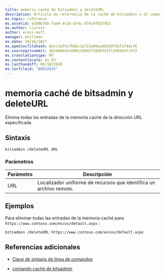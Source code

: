```yaml
---
title: memoria caché de bitsadmin y deleteURL
description: Artículo de referencia de la caché de bitsadmin y el comando deleteURL, que elimina todas las entradas de la memoria caché de la dirección URL especificada.
ms.topic: reference
ms.assetid: e108b76b-fae9-4c16-bf4c-d74c9f025953
ms.author: lizross
author: eross-msft
manager: mtillman
ms.date: 10/16/2017
ms.openlocfilehash: 6e1c3af4cfbb6c1ef21a86ead6d3975bf1f44cf6
ms.sourcegitcommit: db2d46842c68813d043738d6523f13d8454fc972
ms.translationtype: MT
ms.contentlocale: es-ES
ms.lasthandoff: 09/10/2020
ms.locfileid: "89632625"
---
```

# <a name="bitsadmin-cache-and-deleteurl"></a>memoria caché de bitsadmin y deleteURL

Elimina todas las entradas de la memoria caché de la dirección URL especificada.

## <a name="syntax"></a>Sintaxis

```
bitsadmin /deleteURL URL
```

### <a name="parameters"></a>Parámetros

| Parámetro | Descripción |
| -------------- | -------------- |
| URL | Localizador uniforme de recursos que identifica un archivo remoto. |

## <a name="examples"></a>Ejemplos

Para eliminar todas las entradas de la memoria caché para `https://www.contoso.com/en/us/default.aspx` :

```
bitsadmin /deleteURL https://www.contoso.com/en/us/default.aspx
```

## <a name="additional-references"></a>Referencias adicionales

- [Clave de sintaxis de línea de comandos](command-line-syntax-key.md)

- [comando caché de bitsadmin](bitsadmin-cache.md)
